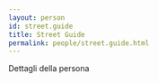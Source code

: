 ```yaml
---
layout: person
id: street.guide
title: Street Guide
permalink: people/street.guide.html
---
```


Dettagli della persona